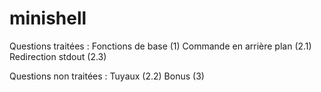 # minishell

Questions traitées :
Fonctions de base (1)
Commande en arrière plan (2.1)
Redirection stdout (2.3)

Questions non traitées :
Tuyaux (2.2)
Bonus (3)
